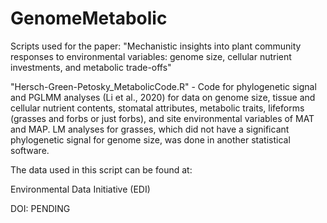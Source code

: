 # GenomeMetabolic
Scripts used for the paper: "Mechanistic insights into plant community responses to environmental variables: genome size, cellular nutrient investments, and metabolic trade-offs"

"Hersch-Green-Petosky_MetabolicCode.R" - Code for phylogenetic signal and PGLMM analyses (Li et al., 2020) for data on genome size, tissue and cellular nutrient contents, stomatal attributes, metabolic traits, lifeforms (grasses and forbs or just forbs), and site environmental variables of MAT and MAP. LM analyses for grasses, which did not have a significant phylogenetic signal for genome size, was done in another statistical software. 

The data used in this script can be found at:

Environmental Data Initiative (EDI)

DOI: PENDING
